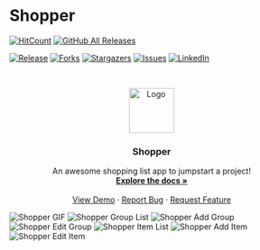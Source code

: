 <!-- Hello :) -->

# Shopper

<!-- PROJECT SHIELDS -->
[![HitCount](http://hits.dwyl.com/Jaredible/CS4020-Project-3.svg)](http://hits.dwyl.com/Jaredible/CS4020-Project-3)
[![GitHub All Releases](https://img.shields.io/github/downloads/Jaredible/CS4020-Project-3/total.svg)](https://github.com/Jaredible/CS4020-Project-3/releases/)

[![Release](https://img.shields.io/github/release/Jaredible/CS4020-Project-3.svg)](https://github.com/Jaredible/CS4020-Project-3/releases/)
[![Forks][forks-shield]][forks-url]
[![Stargazers][stars-shield]][stars-url]
[![Issues][issues-shield]][issues-url]
[![LinkedIn][linkedin-shield]][linkedin-url]



<!-- PROJECT LOGO -->
<br />
<p align="center">
  <a href="https://github.com/jaredible/CS4020-Project-3">
    <img src="https://github.com/jaredible/CS4020-Project-3/blob/master/app/src/main/res/mipmap-xxxhdpi/ic_launcher.png" alt="Logo" width="80" height="80">
  </a>
  
  <h3 align="center">Shopper</h3>
  
  <p align="center">
    An awesome shopping list app to jumpstart a project!
    <br />
    <a href="https://github.com/jaredible/CS4020-Project-3/wiki"><strong>Explore the docs »</strong></a>
    <br />
    <br />
    <a href="#">View Demo</a>
    ·
    <a href="https://github.com/jaredible/CS4020-Project-3/issues">Report Bug</a>
    ·
    <a href="https://github.com/jaredible/CS4020-Project-3/issues">Request Feature</a>
  </p>
</p>



![Shopper GIF](https://github.com/jaredible/CS4020-Project-3/blob/master/content/shopper.gif)
![Shopper Group List](https://github.com/jaredible/CS4020-Project-3/blob/master/content/group_list.png)
![Shopper Add Group](https://github.com/jaredible/CS4020-Project-3/blob/master/content/add_group.png)
![Shopper Edit Group](https://github.com/jaredible/CS4020-Project-3/blob/master/content/edit_group.png)
![Shopper Item List](https://github.com/jaredible/CS4020-Project-3/blob/master/content/item_list.png)
![Shopper Add Item](https://github.com/jaredible/CS4020-Project-3/blob/master/content/add_item.png)
![Shopper Edit Item](https://github.com/jaredible/CS4020-Project-3/blob/master/content/edit_item.png)



<!-- MARKDOWN LINKS & IMAGES -->
[issues-shield]: https://img.shields.io/github/issues/jaredible/CS4020-Project-3
[issues-url]: https://github.com/jaredible/CS4020-Project-3/issues
[forks-shield]: https://img.shields.io/github/forks/jaredible/CS4020-Project-3
[forks-url]: https://github.com/jaredible/CS4020-Project-3/network/members
[stars-shield]: https://img.shields.io/github/stars/jaredible/CS4020-Project-3
[stars-url]: https://github.com/jaredible/CS4020-Project-3/stargazers
[linkedin-shield]: https://img.shields.io/badge/-LinkedIn-black.svg?style=flat-square&logo=linkedin&colorB=555
[linkedin-url]: https://linkedin.com/in/jared-michael-diehl
